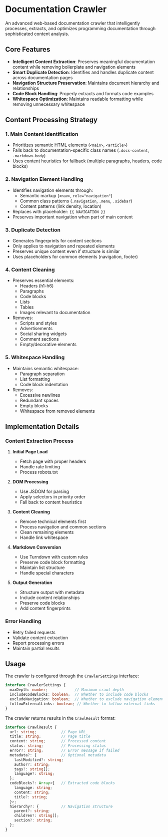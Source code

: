 # Documentation Crawler

An advanced web-based documentation crawler that intelligently processes, extracts, and optimizes programming documentation through sophisticated content analysis.

## Core Features

- **Intelligent Content Extraction**: Preserves meaningful documentation content while removing boilerplate and navigation elements
- **Smart Duplicate Detection**: Identifies and handles duplicate content across documentation pages
- **Navigation Structure Preservation**: Maintains document hierarchy and relationships
- **Code Block Handling**: Properly extracts and formats code examples
- **Whitespace Optimization**: Maintains readable formatting while removing unnecessary whitespace

## Content Processing Strategy

### 1. Main Content Identification
- Prioritizes semantic HTML elements (`<main>`, `<article>`)
- Falls back to documentation-specific class names (`.docs-content`, `.markdown-body`)
- Uses content heuristics for fallback (multiple paragraphs, headers, code blocks)

### 2. Navigation Element Handling
- Identifies navigation elements through:
  - Semantic markup (`<nav>`, `role="navigation"`)
  - Common class patterns (`.navigation`, `.menu`, `.sidebar`)
  - Content patterns (link density, location)
- Replaces with placeholder: `{{ NAVIGATION }}`
- Preserves important navigation when part of main content

### 3. Duplicate Detection
- Generates fingerprints for content sections
- Only applies to navigation and repeated elements
- Preserves unique content even if structure is similar
- Uses placeholders for common elements (navigation, footer)

### 4. Content Cleaning
- Preserves essential elements:
  - Headers (h1-h6)
  - Paragraphs
  - Code blocks
  - Lists
  - Tables
  - Images relevant to documentation
- Removes:
  - Scripts and styles
  - Advertisements
  - Social sharing widgets
  - Comment sections
  - Empty/decorative elements

### 5. Whitespace Handling
- Maintains semantic whitespace:
  - Paragraph separation
  - List formatting
  - Code block indentation
- Removes:
  - Excessive newlines
  - Redundant spaces
  - Empty blocks
  - Whitespace from removed elements

## Implementation Details

### Content Extraction Process

1. **Initial Page Load**
   - Fetch page with proper headers
   - Handle rate limiting
   - Process robots.txt

2. **DOM Processing**
   - Use JSDOM for parsing
   - Apply selectors in priority order
   - Fall back to content heuristics

3. **Content Cleaning**
   - Remove technical elements first
   - Process navigation and common sections
   - Clean remaining elements
   - Handle link whitespace

4. **Markdown Conversion**
   - Use Turndown with custom rules
   - Preserve code block formatting
   - Maintain list structure
   - Handle special characters

5. **Output Generation**
   - Structure output with metadata
   - Include content relationships
   - Preserve code blocks
   - Add content fingerprints

### Error Handling

- Retry failed requests
- Validate content extraction
- Report processing errors
- Maintain partial results

## Usage

The crawler is configured through the `CrawlerSettings` interface:

```typescript
interface CrawlerSettings {
  maxDepth: number;            // Maximum crawl depth
  includeCodeBlocks: boolean;  // Whether to include code blocks
  excludeNavigation: boolean;  // Whether to exclude navigation elements
  followExternalLinks: boolean; // Whether to follow external links
}
```

The crawler returns results in the `CrawlResult` format:

```typescript
interface CrawlResult {
  url: string;           // Page URL
  title: string;         // Page title
  content: string;       // Processed content
  status: string;        // Processing status
  error?: string;        // Error message if failed
  metadata?: {           // Optional metadata
    lastModified?: string;
    author?: string;
    tags?: string[];
    language?: string;
  };
  codeBlocks?: Array<{   // Extracted code blocks
    language: string;
    content: string;
    title?: string;
  }>;
  hierarchy?: {          // Navigation structure
    parent?: string;
    children?: string[];
    section?: string;
  };
}
```
